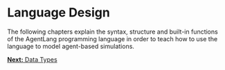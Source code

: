 # Language Design

The following chapters explain the syntax, structure and built-in functions of the AgentLang programming language in order to teach how to use the language to model agent-based simulations.

[**Next:** Data Types](/documentation/language-design/data-types)